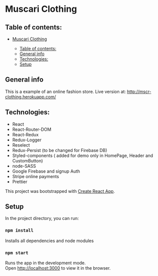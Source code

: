 # Muscari Clothing

## Table of contents:

- [Muscari Clothing](#muscari-clothing)

  - [Table of contents:](#table-of-contents)
  - [General info](#general-info)
  - [Technologies:](#technologies)
  - [Setup](#setup)

## General info

This is a example of an online fashion store.
Live version at: http://mscr-clothing.herokuapp.com/

## Technologies:

- React
- React-Router-DOM
- React-Redux
- Redux-Logger
- Reselect
- Redux-Persist (to be changed for Firebase DB)
- Styled-components ( added for demo only in HomePage, Header and CustomButton)
- node-SASS
- Google Firebase and signup Auth
- Stripe online payments
- Prettier

This project was bootstrapped with [Create React App](https://github.com/facebook/create-react-app).

## Setup

In the project directory, you can run:

### `npm install`

Installs all dependencies and node modules

### `npm start`

Runs the app in the development mode.<br />
Open [http://localhost:3000](http://localhost:3000) to view it in the browser.
